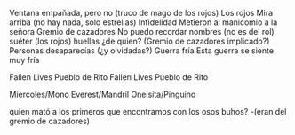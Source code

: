 Ventana empañada, pero no (truco de mago de los rojos)
Los rojos
Mira arriba (no hay nada, solo estrellas)
Infidelidad
Metieron al manicomio a la señora
Gremio de cazadores
No puedo recordar nombres (no es del rol)
suéter (los rojos)
huellas ¿de quien? (Gremio de cazadores implicado?)
Personas desaparecías (¿y olvidadas?)
Guerra fría
Esta guerra se siente muy fría

Fallen Lives
Pueblo de Rito
Fallen Lives
Pueblo de Rito



Miercoles/Mono
Everest/Mandril
Oneisita/Pinguino

quien mató a los primeros que encontramos con los osos buhos? -(eran del gremio de cazadores)